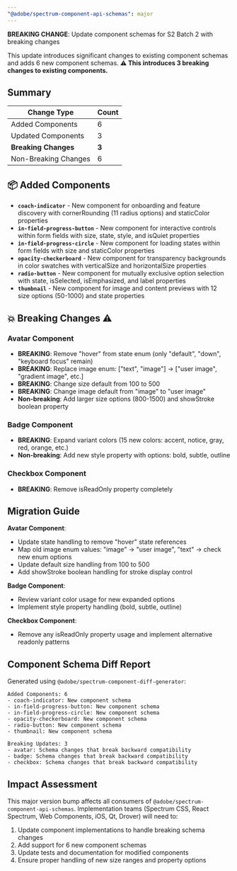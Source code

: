 ```yaml
---
"@adobe/spectrum-component-api-schemas": major
---
```


**BREAKING CHANGE**: Update component schemas for S2 Batch 2 with breaking changes

This update introduces significant changes to existing component schemas and adds 6 new component schemas. **⚠️ This introduces 3 breaking changes to existing components.**

## Summary

| Change Type          | Count |
| -------------------- | ----- |
| Added Components     | 6     |
| Updated Components   | 3     |
| **Breaking Changes** | **3** |
| Non-Breaking Changes | 6     |

## 📦 Added Components

- **`coach-indicator`** - New component for onboarding and feature discovery with cornerRounding (11 radius options) and staticColor properties
- **`in-field-progress-button`** - New component for interactive controls within form fields with size, state, style, and isQuiet properties
- **`in-field-progress-circle`** - New component for loading states within form fields with size and staticColor properties
- **`opacity-checkerboard`** - New component for transparency backgrounds in color swatches with verticalSize and horizontalSize properties
- **`radio-button`** - New component for mutually exclusive option selection with state, isSelected, isEmphasized, and label properties
- **`thumbnail`** - New component for image and content previews with 12 size options (50-1000) and state properties

## 💥 Breaking Changes ⚠️

### Avatar Component

- **BREAKING**: Remove "hover" from state enum (only "default", "down", "keyboard focus" remain)
- **BREAKING**: Replace image enum: ["text", "image"] → ["user image", "gradient image", etc.]
- **BREAKING**: Change size default from 100 to 500
- **BREAKING**: Change image default from "image" to "user image"
- **Non-breaking**: Add larger size options (800-1500) and showStroke boolean property

### Badge Component

- **BREAKING**: Expand variant colors (15 new colors: accent, notice, gray, red, orange, etc.)
- **Non-breaking**: Add new style property with options: bold, subtle, outline

### Checkbox Component

- **BREAKING**: Remove isReadOnly property completely

## Migration Guide

**Avatar Component**:

- Update state handling to remove "hover" state references
- Map old image enum values: "image" → "user image", "text" → check new enum options
- Update default size handling from 100 to 500
- Add showStroke boolean handling for stroke display control

**Badge Component**:

- Review variant color usage for new expanded options
- Implement style property handling (bold, subtle, outline)

**Checkbox Component**:

- Remove any isReadOnly property usage and implement alternative readonly patterns

## Component Schema Diff Report

Generated using `@adobe/spectrum-component-diff-generator`:

```
Added Components: 6
- coach-indicator: New component schema
- in-field-progress-button: New component schema
- in-field-progress-circle: New component schema
- opacity-checkerboard: New component schema
- radio-button: New component schema
- thumbnail: New component schema

Breaking Updates: 3
- avatar: Schema changes that break backward compatibility
- badge: Schema changes that break backward compatibility
- checkbox: Schema changes that break backward compatibility
```

## Impact Assessment

This major version bump affects all consumers of `@adobe/spectrum-component-api-schemas`. Implementation teams (Spectrum CSS, React Spectrum, Web Components, iOS, Qt, Drover) will need to:

1. Update component implementations to handle breaking schema changes
2. Add support for 6 new component schemas
3. Update tests and documentation for modified components
4. Ensure proper handling of new size ranges and property options
